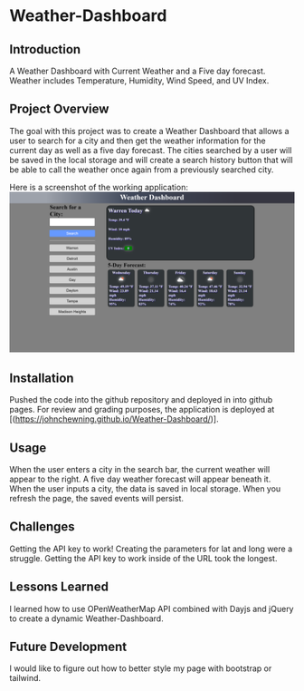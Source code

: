 # Weather-Dashboard

## Introduction

A Weather Dashboard with Current Weather and a Five day forecast. Weather includes Temperature, Humidity, Wind Speed, and UV Index.

## Project Overview

The goal with this project was to create a Weather Dashboard that allows a user to search for a city and then get the weather information for the current day as well as a five day forecast. The cities searched by a user will be saved in the local storage and will create a search history button that will be able to call the weather once again from a previously searched city.

Here is a screenshot of the working application:
![Sceenshot of the Weather Dashboard application](./images/Screenshot%20(1).png)

## Installation

Pushed the code into the github repository and deployed in into github pages. For review and grading purposes, the application is deployed at [(https://johnchewning.github.io/Weather-Dashboard/)]. 

## Usage

When the user enters a city in the search bar, the current weather will appear to the right. A five day weather forecast will appear beneath it.
When the user inputs a city, the data is saved in local storage. When you refresh the page, the saved events will persist.

## Challenges

Getting the API key to work! Creating the parameters for lat and long were a struggle. Getting the API key to work inside of the URL took the longest.

## Lessons Learned

I learned how to use OPenWeatherMap API combined with Dayjs and jQuery to create a dynamic Weather-Dashboard.

## Future Development

I would like to figure out how to better style my page with bootstrap or tailwind. 


